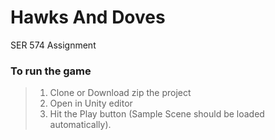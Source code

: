 # Hawks And Doves
SER 574 Assignment

### To run the game
> 1. Clone or Download zip the project </br>
> 2. Open in Unity editor</br>
> 3. Hit the Play button (Sample Scene should be loaded automatically).</br>
